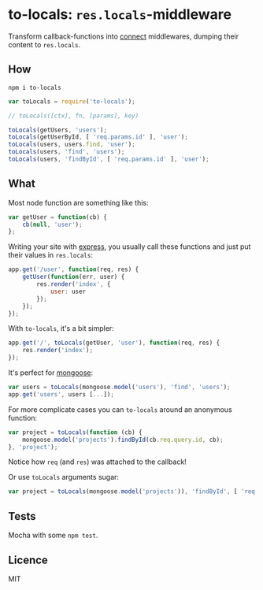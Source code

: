 to-locals: `res.locals`-middleware
================================

Transform callback-functions into [connect](http://www.senchalabs.org/connect/) middlewares, dumping their content to `res.locals`.


How
---
`npm i to-locals`
```js
var toLocals = require('to-locals');

// toLocals([ctx], fn, [params], key)

toLocals(getUsers, 'users');
toLocals(getUserById, [ 'req.params.id' ], 'user');
toLocals(users, users.find, 'user');
toLocals(users, 'find', 'users');
toLocals(users, 'findById', [ 'req.params.id' ], 'user');
```


What
----

Most node function are something like this:
```js
var getUser = function(cb) {
    cb(null, 'user');
};
```

Writing your site with [express](http://expressjs.com/), you usually call these functions and just put their values in `res.locals`:
```js
app.get('/user', function(req, res) {
    getUser(function(err, user) {
        res.render('index', {
            user: user
        });
    });
});
```

With `to-locals`, it's a bit simpler:
```js
app.get('/', toLocals(getUser, 'user'), function(req, res) {
    res.render('index');
});
```

It's perfect for [mongoose](http://mongoosejs.com/):
```js
var users = toLocals(mongoose.model('users'), 'find', 'users');
app.get('users', users [...]);
```

For more complicate cases you can `to-locals` around an anonymous function:
```js
var project = toLocals(function (cb) {
    mongoose.model('projects').findById(cb.req.query.id, cb);
}, 'project');
```
Notice how `req` (and `res`) was attached to the callback!

Or use `toLocals` arguments sugar:
```js
var project = toLocals(mongoose.model('projects')), 'findById', [ 'req.query.id' ], 'project');
```

Tests
-----
Mocha with some `npm test`.

Licence
-------
MIT